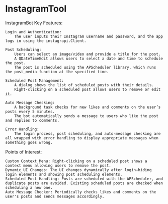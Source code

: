 # InstagramTool
InstagramBot
Key Features:

    Login and Authentication:
        The user inputs their Instagram username and password, and the app logs in using the instagrapi.Client.

    Post Scheduling:
        Users can select an image/video and provide a title for the post.
        A QDateTimeEdit allows users to select a date and time to schedule the post.
        The post is scheduled using the APScheduler library, which runs the post_media function at the specified time.

    Scheduled Post Management:
        A dialog shows the list of scheduled posts with their details.
        Right-clicking on a scheduled post allows users to remove or edit it.

    Auto Message Checking:
        A background task checks for new likes and comments on the user’s posts every 5 minutes.
        The bot automatically sends a message to users who like the post and replies to comments.

    Error Handling:
        The login process, post scheduling, and auto-message checking are all wrapped with error handling to display appropriate messages when something goes wrong.

Points of Interest:

    Custom Context Menu: Right-clicking on a scheduled post shows a context menu allowing users to remove the post.
    Dynamic UI Changes: The UI changes dynamically after login—hiding login elements and showing post scheduling elements.
    Scheduled Post Handling: Posts are scheduled with the APScheduler, and duplicate posts are avoided. Existing scheduled posts are checked when scheduling a new one.
    Auto Message Checker: Periodically checks likes and comments on the user's posts and sends messages accordingly.
